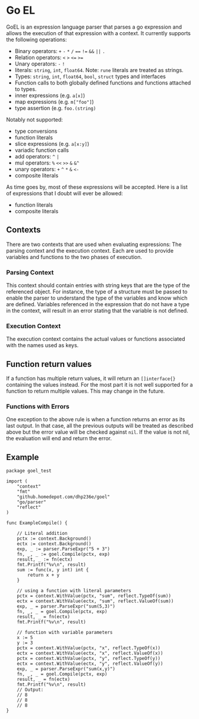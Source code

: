 


# Go EL
GoEL is an expression language parser that parses a go expression and
allows the execution of that expression with a context.  It currently
supports the following operations:

* Binary operators: `+` `-` `*` `/` `==` `!=` `&&` `||` `.`
* Relation operators: `<` `>` `<=` `>=` 
* Unary operators: `-` `!`
* literals: `string`, `int`, `float64`.
  Note: `rune` literals are treated as strings.
* Types: `string`, `int`, `float64`, `bool`, `struct` types and 
  interfaces
* Function calls to both globally defined functions and functions 
  attached to types.
* inner expressions (e.g. `a[x]`)
* map expressions (e.g. `m["foo"]`)
* type assertion (e.g. `foo.(string)`

Notably not supported:
* type conversions
* function literals
* slice expressions (e.g. `a[x:y]`)
* variadic function calls
* add operators: `^` `|`
* mul operators: `%` `<<` `>>` `&` `&^`
* unary operators: `+` `^` `*` `&` `<-`
* composite literals

As time goes by, most of these expressions will be accepted.  Here is a
list of expressions that I doubt will ever be allowed:

* function literals
* composite literals

## Contexts
There are two contexts that are used when evaluating expressions: The
parsing context and the execution context.  Each are used to provide
variables and functions to the two phases of execution.

### Parsing Context
This context should contain entries with string keys that are the type
of the referenced object.  For instance, the type of a structure must be
passed to enable the parser to understand the type of the variables and
know which are defined.  Variables referenced in the expression that do
not have a type in the context, will result in an error stating that the
variable is not defined.

### Execution Context
The execution context contains the actual values or functions associated
with the names used as keys.

## Function return values
If a function has multiple return values, it will return an 
`[]interface{}` containing the values instead.  For the most part it is
not well supported for a function to return multiple values.  This may
change in the future.

### Functions with Errors
One exception to the above rule is when a function returns an error as
its last output.  In that case, all the previous outputs will be treated
as described above but the error value will be checked against `nil`. If
the value is not nil, the evaluation will end and return the error.

## Example

```golang
package goel_test

import (
	"context"
	"fmt"
	"github.homedepot.com/dhp236e/goel"
	"go/parser"
	"reflect"
)

func ExampleCompile() {

    // Literal addition
	pctx := context.Background()
	ectx := context.Background()
	exp, _ := parser.ParseExpr("5 + 3")
	fn, _, _ := goel.Compile(pctx, exp)
	result, _ := fn(ectx)
	fmt.Printf("%v\n", result)
	sum := func(x, y int) int {
		return x + y
	}

    // using a function with literal parameters
	pctx = context.WithValue(pctx, "sum", reflect.TypeOf(sum))
	ectx = context.WithValue(ectx, "sum", reflect.ValueOf(sum))
	exp, _ = parser.ParseExpr("sum(5,3)")
	fn, _, _ = goel.Compile(pctx, exp)
	result, _ = fn(ectx)
	fmt.Printf("%v\n", result)

    // function with variable parameters
	x := 5
	y := 3
	pctx = context.WithValue(pctx, "x", reflect.TypeOf(x))
	ectx = context.WithValue(ectx, "x", reflect.ValueOf(x))
	pctx = context.WithValue(pctx, "y", reflect.TypeOf(y))
	ectx = context.WithValue(ectx, "y", reflect.ValueOf(y))
	exp, _ = parser.ParseExpr("sum(x,y)")
	fn, _, _ = goel.Compile(pctx, exp)
	result, _ = fn(ectx)
	fmt.Printf("%v\n", result)
	// Output:
	// 8
	// 8
	// 8
}
```